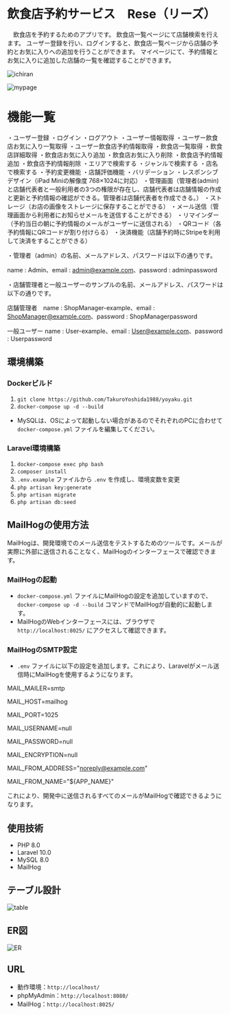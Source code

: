 # 飲食店予約サービス　Rese（リーズ）
　飲食店を予約するためのアプリです。
飲食店一覧ページにて店舗検索を行えます。
ユーザー登録を行い、ログインすると、飲食店一覧ページから店舗の予約とお気に入りへの追加を行うことができます。
マイページにて、予約情報とお気に入りに追加した店舗の一覧を確認することができます。

![ichiran](https://github.com/user-attachments/assets/edfefd04-3adf-49ab-ac9a-f18d380e7598)

![mypage](https://github.com/user-attachments/assets/8f7741c9-0b38-4609-a5d0-0472d36cc8ba)

# 機能一覧

・ユーザー登録
・ログイン
・ログアウト
・ユーザー情報取得
・ユーザー飲食店お気に入り一覧取得
・ユーザー飲食店予約情報取得
・飲食店一覧取得
・飲食店詳細取得
・飲食店お気に入り追加
・飲食店お気に入り削除
・飲食店予約情報追加
・飲食店予約情報削除
・エリアで検索する
・ジャンルで検索する
・店名で検索する
・予約変更機能
・店舗評価機能
・バリデーション
・レスポンシブデザイン（iPad Miniの解像度 768×1024に対応）
・管理画面（管理者(admin)と店舗代表者と一般利用者の3つの権限が存在し、店舗代表者は店舗情報の作成と更新と予約情報の確認ができる。管理者は店舗代表者を作成できる。）
・ストレージ（お店の画像をストレージに保存することができる）
・メール送信（管理画面から利用者にお知らせメールを送信することができる）
・リマインダー（予約当日の朝に予約情報のメールがユーザーに送信される）
・QRコード（各予約情報にQRコードが割り付けらる）
・決済機能（店舗予約時にStripeを利用して決済をすることができる）

・管理者（admin）の名前、メールアドレス、パスワードは以下の通りです。

name : Admin、email : admin@example.com、password : adminpassword

・店舗管理者と一般ユーザーのサンプルの名前、メールアドレス、パスワードは以下の通りです。

店舗管理者　name : ShopManager-example、email : ShopManager@example.com、password : ShopManagerpassword

一般ユーザー name : User-example、email : User@example.com、password : Userpassword

## 環境構築

### Dockerビルド
1. `git clone https://github.com/TakuroYoshida1988/yoyaku.git`
2. `docker-compose up -d --build`

* MySQLは、OSによって起動しない場合があるのでそれぞれのPCに合わせて `docker-compose.yml` ファイルを編集してください。

### Laravel環境構築
1. `docker-compose exec php bash`
2. `composer install`
3. `.env.example` ファイルから `.env` を作成し、環境変数を変更
4. `php artisan key:generate`
5. `php artisan migrate`
6. `php artisan db:seed`
   

## MailHogの使用方法

MailHogは、開発環境でのメール送信をテストするためのツールです。メールが実際に外部に送信されることなく、MailHogのインターフェースで確認できます。

### MailHogの起動
- `docker-compose.yml` ファイルにMailHogの設定を追加していますので、`docker-compose up -d --build` コマンドでMailHogが自動的に起動します。
- MailHogのWebインターフェースには、ブラウザで `http://localhost:8025/` にアクセスして確認できます。

### MailHogのSMTP設定
- `.env` ファイルに以下の設定を追加します。これにより、Laravelがメール送信時にMailHogを使用するようになります。

MAIL_MAILER=smtp

MAIL_HOST=mailhog

MAIL_PORT=1025

MAIL_USERNAME=null

MAIL_PASSWORD=null

MAIL_ENCRYPTION=null

MAIL_FROM_ADDRESS="noreply@example.com"

MAIL_FROM_NAME="${APP_NAME}"

これにより、開発中に送信されるすべてのメールがMailHogで確認できるようになります。

## 使用技術
- PHP 8.0
- Laravel 10.0
- MySQL 8.0
- MailHog

## テーブル設計
![table](https://github.com/user-attachments/assets/b43f7c22-027e-4a6d-9fca-b702d05d8f8b)

## ER図
![ER](https://github.com/user-attachments/assets/e435c362-7564-4fe4-87be-e05dd3986ed9)

## URL
- 動作環境：`http://localhost/`
- phpMyAdmin：`http://localhost:8080/`
- MailHog：`http://localhost:8025/`

